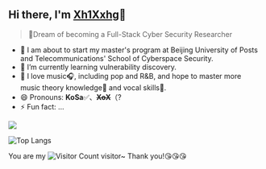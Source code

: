 ## Hi there, I'm [Xh1Xxhg](https://Xh1Xxhg.github.io)👋

<!--
**Xh1Xxhg/Xh1Xxhg** is a ✨ _special_ ✨ repository because its `README.md` (this file) appears on your GitHub profile.
- 👯 I’m looking to collaborate on ...
- 🤔 I’m looking for help with ...
- 💬 Ask me about ...
- 📫 How to reach me: ...
Here are some ideas to get you started:
-->
> 💪Dream of becoming a Full-Stack Cyber Security Researcher

- 🔭 I am about to start my master's program at Beijing University of Posts and Telecommunications' School of Cyberspace Security.
- 🌱 I’m currently learning vulnerability discovery.
- 🎼 I love music🎧, including pop and R&B, and hope to master more music theory knowledge🎹 and vocal skills🎤.
- 😄 Pronouns: **KoSa**✅、~~**XoX**~~（?
- ⚡ Fun fact: ...

![](https://github-readme-stats.vercel.app/api?username=Xh1Xxhg&show_icons=true&theme=transparent)

![Top Langs](https://github-readme-stats.vercel.app/api/top-langs/?username=Xh1Xxhg&layout=compact&theme=tokyonight)

You are my ![Visitor Count](https://profile-counter.glitch.me/Xh1Xxhg/count.svg) visitor~ Thank you!😘😘😘


